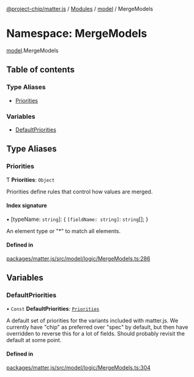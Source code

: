 [@project-chip/matter.js](../README.md) / [Modules](../modules.md) / [model](model.md) / MergeModels

# Namespace: MergeModels

[model](model.md).MergeModels

## Table of contents

### Type Aliases

- [Priorities](model.MergeModels.md#priorities)

### Variables

- [DefaultPriorities](model.MergeModels.md#defaultpriorities)

## Type Aliases

### Priorities

Ƭ **Priorities**: `Object`

Priorities define rules that control how values are merged.

#### Index signature

▪ [typeName: `string`]: \{ `[fieldName: string]`: `string`[];  }

An element type or "*" to match all elements.

#### Defined in

[packages/matter.js/src/model/logic/MergeModels.ts:286](https://github.com/project-chip/matter.js/blob/dfd1dc35/packages/matter.js/src/model/logic/MergeModels.ts#L286)

## Variables

### DefaultPriorities

• `Const` **DefaultPriorities**: [`Priorities`](model.MergeModels.md#priorities)

A default set of priorities for the variants included with matter.js.
We currently have "chip" as preferred over "spec" by default, but then
have overridden to reverse this for a lot of fields.  Should probably
revisit the default at some point.

#### Defined in

[packages/matter.js/src/model/logic/MergeModels.ts:304](https://github.com/project-chip/matter.js/blob/dfd1dc35/packages/matter.js/src/model/logic/MergeModels.ts#L304)
